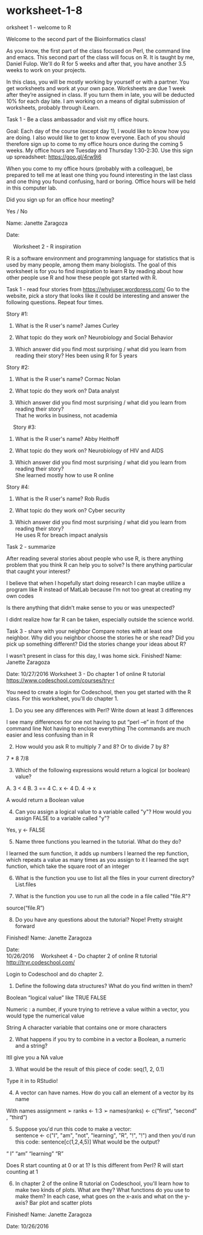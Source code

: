 # worksheet-1-8
orksheet 1 - welcome to R

Welcome to the second part of the Bioinformatics class! 

As you know, the first part of the class focused on Perl, the command line and emacs. This second part of the class will focus on R. It is taught by me, Daniel Fulop. We'll do R for 5 weeks and after that, you have another 3.5 weeks to work on your projects. 

In this class, you will be mostly working by yourself or with a partner. You get worksheets and work at your own pace. Worksheets are due 1 week after they’re assigned in class. If you turn them in late, you will be deducted 10% for each day late. I am working on a means of digital submission of worksheets, probably through iLearn.

Task 1 - Be a class ambassador and visit my office hours. 

Goal: Each day of the course (except day 1), I would like to know how you are doing. I also would like to get to know everyone. Each of you should therefore sign up to come to my office hours once during the coming 5 weeks. My office hours are Tuesday and Thursday 1:30-2:30. Use this sign up spreadsheet: https://goo.gl/4rw9i6


When you come to my office hours (probably with a colleague), be prepared to tell me at least one thing you found interesting in the last class and one thing you found confusing, hard or boring. Office hours will be held in this computer lab.

Did you sign up for an office hour meeting?

Yes / No


Name: Janette Zaragoza 


Date:  

 
Worksheet 2 - R inspiration

R is a software environment and programming language for statistics that is used by many people, among them many biologists. The goal of this worksheet is for you to find inspiration to learn R by reading about how other people use R and how these people got started with R. 

Task 1 - read four stories from https://whyiuser.wordpress.com/
Go to the website, pick a story that looks like it could be interesting and answer the following questions. Repeat four times.

Story #1:
1. What is the R user's name?  James Curley 

2. What topic do they work on? Neurobiology and Social Behavior 

3. Which answer did you find most surprising / what did you learn from reading their story?
Hes been using R for 5 years 



Story #2:
1. What is the R user's name? Cormac Nolan 

2. What topic do they work on? Data analyst

3. Which answer did you find most surprising / what did you learn from reading their story?  
That he works in business, not academia




 
Story #3:
1. What is the R user's name? Abby Heithoff 	

2. What topic do they work on? Neurobiology of HIV and AIDS

3. Which answer did you find most surprising / what did you learn from reading their story?  
She learned mostly how to use R online 



Story #4:
1. What is the R user's name? Rob Rudis 

2. What topic do they work on? 
 Cyber security 
3. Which answer did you find most surprising / what did you learn from reading their story?  
He uses R for breach impact analysis 




Task 2 - summarize

After reading several stories about people who use R, is there anything problem that you think R can help you to solve? Is there anything particular that caught your interest?

I believe that when I hopefully start doing research I can maybe utilize a program like R instead of MatLab because I’m not too great at creating my own codes

Is there anything that didn’t make sense to you or was unexpected? 

I didnt realize how far R can be taken, especially outside the science world. 


Task 3 - share with your neighbor
Compare notes with at least one neighbor. Why did you neighbor choose the stories he or she read? Did you pick up something different? Did the stories change your ideas about R?

I wasn’t present in class for this day, I was home sick. 
Finished! 
Name:  Janette Zaragoza

Date:  10/27/2016
Worksheet 3 - Do chapter 1 of online R tutorial https://www.codeschool.com/courses/try-r

You need to create a login for Codeschool, then you get started with the R class. 
For this worksheet, you'll do chapter 1. 

1. Do you see any differences with Perl? Write down at least 3 differences

I see many differences for one not having to put “perl –e” in front of the command line
Not having to enclose everything 
The commands are much easier and less confusing than in R 

2. How would you ask R to multiply 7 and 8? Or to divide 7 by 8? 

7 * 8    7/8

3. Which of the following expressions would return a logical (or boolean) value? 

A. 3 < 4 
B. 3 == 4
C. x <- 4
D. 4 -> x

A would return a Boolean value 

4. Can you assign a logical value to a variable called "y"? How would you assign FALSE to a variable called "y"? 

Yes,   y <- FALSE 

5. Name three functions you learned in the tutorial. What do they do? 

I learned the sum function, it adds up numbers 
I learned the rep  function, which repeats a value as many times as you assign to it 
I learned the sqrt function, which take the square root of an integer 

6. What is the function you use to list all the files in your current directory? 
List.files

7. What is the function you use to run all the code in a file called "file.R"? 


source(“file.R”)

8. Do you have any questions about the tutorial? Nope! Pretty straight forward 


Finished! 
Name: Janette Zaragoza


Date:  
10/26/2016 
Worksheet 4 - Do chapter 2 of online R tutorial http://tryr.codeschool.com/

Login to Codeschool and do chapter 2.

1.	Define the following data structures? What do you find written in them?

Boolean “logical value” like TRUE FALSE

Numeric : a number, if youre trying to retrieve a value within a vector, you would type the numerical value 

String 
A character variable that contains one or more characters 

2.	What happens if you try to combine in a vector a Boolean, a numeric and a string? 

Itll give you a NA value

3.	 What would be the result of this piece of code: seq(1, 2, 0.1)  

 Type it in to RStudio!

4.	A vector can have names. How do you call an element of a vector by its name

With names assignment 
➢	ranks <- 1:3
➢	names(ranks) <- c(“first”,  “second” , “third”)

5.	 Suppose you'd run this code to make a vector:  
sentence <- c("I", "am", "not", "learning", "R", "!", "!") and then you'd run this code: sentence[c(1,2,4,5)]
What would be the output? 

“ I”  “am”  “learning” “R”
 
Does R start counting at 0 or at 1? Is this different from Perl? 
R will start counting at 1 

6.	In chapter 2 of the online R tutorial on Codeschool, you'll learn how to make two kinds of plots. What are they? What functions do you use to make them? In each case, what goes on the x-axis and what on the y-axis? 
Bar plot and scatter plots




Finished! 
Name: Janette Zaragoza 


Date:  10/26/2016
